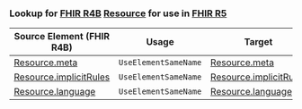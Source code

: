 ### Lookup for [FHIR R4B](https://hl7.org/fhir/R4B/) [Resource](https://hl7.org/fhir/R4B/Resource.html) for use in [FHIR R5](https://hl7.org/fhir/R5/)

| Source Element (FHIR R4B) | Usage | Target |
| -------------- | ----- | ------ |
| [Resource.meta](https://hl7.org/fhir/R4B/Resource.html#resource) | `UseElementSameName` | [Resource.meta](https://hl7.org/fhir/R5/Resource.html#resource) |
| [Resource.implicitRules](https://hl7.org/fhir/R4B/Resource.html#resource) | `UseElementSameName` | [Resource.implicitRules](https://hl7.org/fhir/R5/Resource.html#resource) |
| [Resource.language](https://hl7.org/fhir/R4B/Resource.html#resource) | `UseElementSameName` | [Resource.language](https://hl7.org/fhir/R5/Resource.html#resource) |
